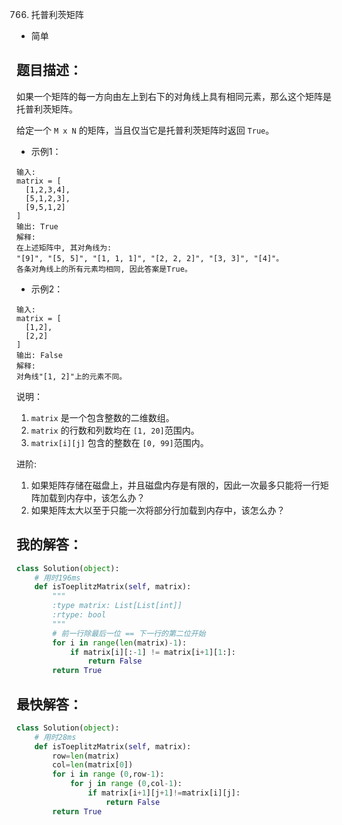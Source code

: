 766. 托普利茨矩阵

- 简单

## 题目描述：
如果一个矩阵的每一方向由左上到右下的对角线上具有相同元素，那么这个矩阵是托普利茨矩阵。

给定一个 `M x N` 的矩阵，当且仅当它是托普利茨矩阵时返回 `True`。

- 示例1：
```
输入:
matrix = [
  [1,2,3,4],
  [5,1,2,3],
  [9,5,1,2]
]
输出: True
解释:
在上述矩阵中, 其对角线为:
"[9]", "[5, 5]", "[1, 1, 1]", "[2, 2, 2]", "[3, 3]", "[4]"。
各条对角线上的所有元素均相同, 因此答案是True。
```

- 示例2：
```
输入:
matrix = [
  [1,2],
  [2,2]
]
输出: False
解释:
对角线"[1, 2]"上的元素不同。
```

说明：
1. `matrix` 是一个包含整数的二维数组。
2. `matrix` 的行数和列数均在 `[1, 20]`范围内。
3. `matrix[i][j]` 包含的整数在 `[0, 99]`范围内。

进阶:
1. 如果矩阵存储在磁盘上，并且磁盘内存是有限的，因此一次最多只能将一行矩阵加载到内存中，该怎么办？
2. 如果矩阵太大以至于只能一次将部分行加载到内存中，该怎么办？

## 我的解答：
``` python
class Solution(object):
    # 用时196ms
    def isToeplitzMatrix(self, matrix):
        """
        :type matrix: List[List[int]]
        :rtype: bool
        """
        # 前一行除最后一位 == 下一行的第二位开始
        for i in range(len(matrix)-1):
            if matrix[i][:-1] != matrix[i+1][1:]:
                return False
        return True
```

## 最快解答：
``` python
class Solution(object):
    # 用时28ms
    def isToeplitzMatrix(self, matrix):
        row=len(matrix)
        col=len(matrix[0])
        for i in range (0,row-1):
            for j in range (0,col-1):
                if matrix[i+1][j+1]!=matrix[i][j]:
                    return False
        return True
```
